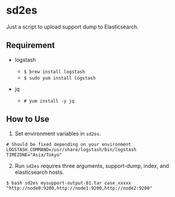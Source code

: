 # sd2es

Just a script to upload support dump to Elasticsearch.

## Requirement

* logstash
    * `$ brew install logstash`
	* `$ sudo yum install logstash` 

* jq
    * `# yum install -y jq`

## How to Use

1. Set environment variables in `sd2es`.
```
# Should be fixed depending on your environment
LOGSTASH_COMMAND=/usr/share/logstash/bin/logstash
TIMEZONE="Asia/Tokyo"
```
2. Run `sd2es` requires three arguments, support-dump, index, and elasticsearch hosts.
```
$ bash sd2es mysupport-output-01.tar case_xxxxx "http://node0:9200,http://node1:9200,http://node2:9200"
```

